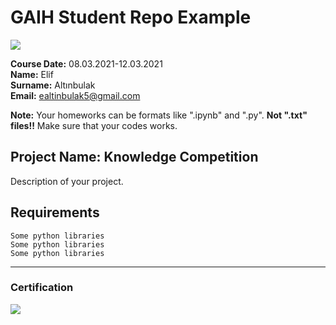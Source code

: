 # GAIH Student Repo Example
![](img/newlogo.png)

**Course Date:** 08.03.2021-12.03.2021  
**Name:** Elif  
**Surname:** Altınbulak  
**Email:** ealtinbulak5@gmail.com  

**Note:** Your homeworks can be formats like ".ipynb" and ".py". **Not ".txt" files!!** Make sure that your codes works.  

## Project Name: Knowledge Competition
Description of your project.

## Requirements
```
Some python libraries
Some python libraries
Some python libraries
```
---

### Certification
![](img/TopLearnerCertificate.png)

